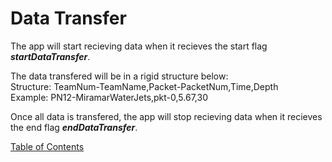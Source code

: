 # Data Transfer

The app will start recieving data when it recieves the start flag **_startDataTransfer_**.<br>

The data transfered will be in a rigid structure below:<br>
Structure: TeamNum-TeamName,Packet-PacketNum,Time,Depth<br>
Example: PN12-MiramarWaterJets,pkt-0,5.67,30<br>

Once all data is transfered, the app will stop recieving data when it recieves the end flag **_endDataTransfer_**.<br>

[Table of Contents](https://github.com/AadarshDevi/FloatDataRecorder/tree/main)
